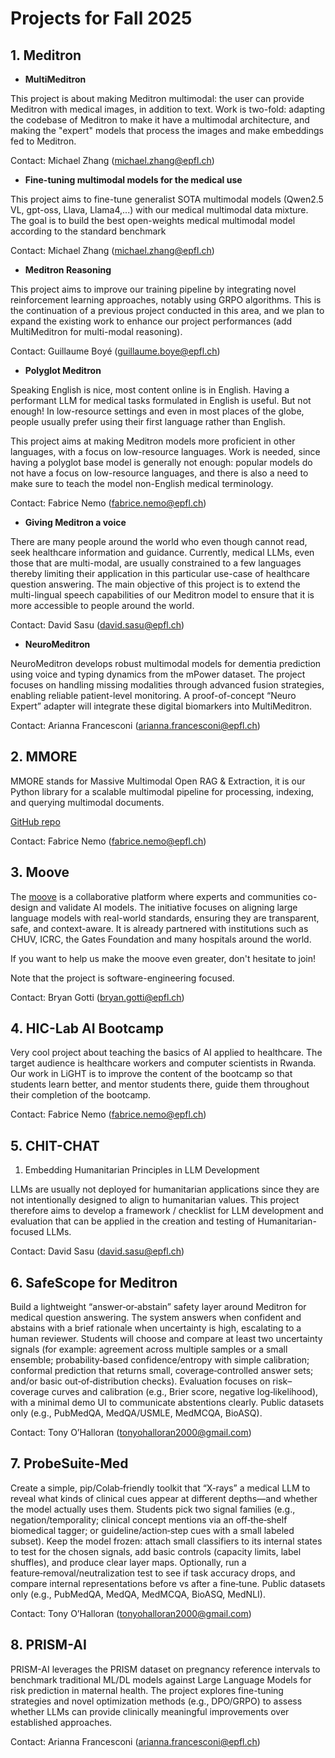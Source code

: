 # Projects for Fall 2025

## 1. Meditron

- **MultiMeditron**

This project is about making Meditron multimodal: the user can provide Meditron with medical images, in addition to text. Work is two-fold: adapting the codebase of Meditron to make it have a multimodal architecture, and making the "expert" models that process the images and make embeddings fed to Meditron.

Contact: Michael Zhang (michael.zhang@epfl.ch)

- **Fine-tuning multimodal models for the medical use**

This project aims to fine-tune generalist SOTA multimodal models (Qwen2.5 VL, gpt-oss, Llava, Llama4,...) with our medical multimodal data mixture. The goal is to build the best open-weights medical multimodal model according to the standard benchmark

Contact: Michael Zhang (michael.zhang@epfl.ch)

- **Meditron Reasoning**

This project aims to improve our training pipeline by integrating novel reinforcement learning approaches, notably using GRPO algorithms. This is the continuation of a previous project conducted in this area, and we plan to expand the existing work to enhance our project performances (add MultiMeditron for multi-modal reasoning).

Contact: Guillaume Boyé (guillaume.boye@epfl.ch)

- **Polyglot Meditron**

Speaking English is nice, most content online is in English. Having a performant LLM for medical tasks formulated in English is useful. But not enough! In low-resource settings and even in most places of the globe, people usually prefer using their first language rather than English.

This project aims at making Meditron models more proficient in other languages, with a focus on low-resource languages. Work is needed, since having a polyglot base model is generally not enough: popular models do not have a focus on low-resource languages, and there is also a need to make sure to teach the model non-English medical terminology.

Contact: Fabrice Nemo (fabrice.nemo@epfl.ch)

- **Giving Meditron a voice**

There are many people around the world who even though cannot read, seek healthcare information and guidance. Currently, medical LLMs, even those that are multi-modal, are usually constrained to a few languages thereby limiting their application in this particular use-case of healthcare question answering. The main objective of this project is to extend the multi-lingual speech capabilities of our Meditron model to ensure that it is more accessible to people around the world.

Contact: David Sasu (david.sasu@epfl.ch)

- **NeuroMeditron**

NeuroMeditron develops robust multimodal models for dementia prediction using voice and typing dynamics from the mPower dataset. The project focuses on handling missing modalities through advanced fusion strategies, enabling reliable patient-level monitoring. A proof-of-concept “Neuro Expert” adapter will integrate these digital biomarkers into MultiMeditron.

Contact: Arianna Francesconi (arianna.francesconi@epfl.ch)

## 2. MMORE

MMORE stands for Massive Multimodal Open RAG & Extraction, it is our Python library for a scalable multimodal pipeline for processing, indexing, and querying multimodal documents.

[GitHub repo](https://github.com/swiss-ai/mmore)

Contact: Fabrice Nemo (fabrice.nemo@epfl.ch)

## 3. Moove

The [moove](https://jointhemoove.org) is a collaborative platform where experts and communities co-design and validate AI models. The initiative focuses on aligning large language models with real-world standards, ensuring they are transparent, safe, and context-aware. It is already partnered with institutions such as CHUV, ICRC, the Gates Foundation and many hospitals around the world.

If you want to help us make the moove even greater, don't hesitate to join!

Note that the project is software-engineering focused.

Contact: Bryan Gotti (bryan.gotti@epfl.ch)

## 4. HIC-Lab AI Bootcamp

Very cool project about teaching the basics of AI applied to healthcare. The target audience is healthcare workers and computer scientists in Rwanda. Our work in LiGHT is to improve the content of the bootcamp so that students learn better, and mentor students there, guide them throughout their completion of the bootcamp.

Contact: Fabrice Nemo (fabrice.nemo@epfl.ch)

## 5. CHIT-CHAT
1. Embedding Humanitarian Principles in LLM Development

LLMs are usually not deployed for humanitarian applications since they are not intentionally designed to align to humanitarian values. This project therefore aims to develop a framework / checklist for LLM development and evaluation that can be applied in the creation and testing of Humanitarian-focused LLMs.

Contact: David Sasu (david.sasu@epfl.ch)

## 6. SafeScope for Meditron

Build a lightweight “answer‑or‑abstain” safety layer around Meditron for medical question answering. The system answers when confident and abstains with a brief rationale when uncertainty is high, escalating to a human reviewer. Students will choose and compare at least two uncertainty signals (for example: agreement across multiple samples or a small ensemble; probability‑based confidence/entropy with simple calibration; conformal prediction that returns small, coverage‑controlled answer sets; and/or basic out‑of‑distribution checks). Evaluation focuses on risk–coverage curves and calibration (e.g., Brier score, negative log‑likelihood), with a minimal demo UI to communicate abstentions clearly. Public datasets only (e.g., PubMedQA, MedQA/USMLE, MedMCQA, BioASQ).

Contact: Tony O’Halloran (tonyohalloran2000@gmail.com)

## 7. ProbeSuite‑Med

Create a simple, pip/Colab‑friendly toolkit that “X‑rays” a medical LLM to reveal what kinds of clinical cues appear at different depths—and whether the model actually uses them. Students pick two signal families (e.g., negation/temporality; clinical concept mentions via an off‑the‑shelf biomedical tagger; or guideline/action‑step cues with a small labeled subset). Keep the model frozen: attach small classifiers to its internal states to test for the chosen signals, add basic controls (capacity limits, label shuffles), and produce clear layer maps. Optionally, run a feature‑removal/neutralization test to see if task accuracy drops, and compare internal representations before vs after a fine‑tune. Public datasets only (e.g., PubMedQA, MedQA, MedMCQA, BioASQ, MedNLI).

Contact: Tony O’Halloran (tonyohalloran2000@gmail.com)

## 8. PRISM-AI

PRISM-AI leverages the PRISM dataset on pregnancy reference intervals to benchmark traditional ML/DL models against Large Language Models for risk prediction in maternal health. The project explores fine-tuning strategies and novel optimization methods (e.g., DPO/GRPO) to assess whether LLMs can provide clinically meaningful improvements over established approaches.

Contact: Arianna Francesconi (arianna.francesconi@epfl.ch)
